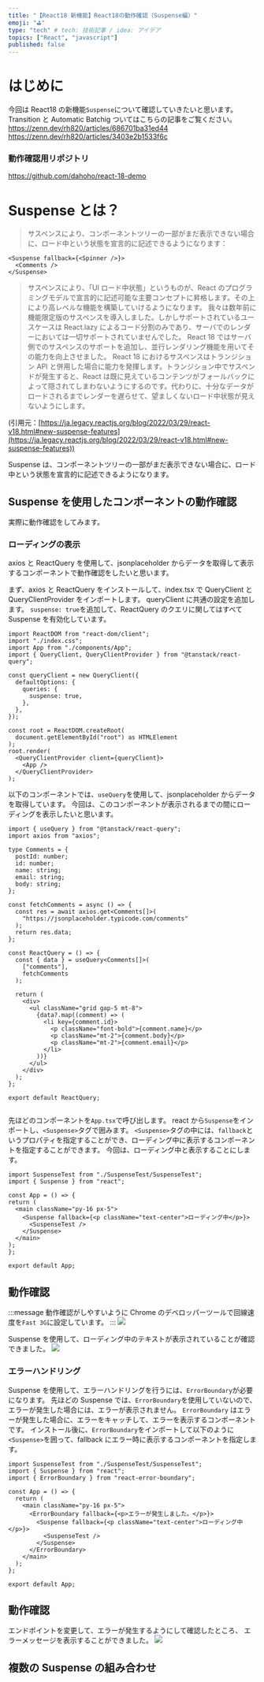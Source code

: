 ```yaml
---
title: "【React18 新機能】React18の動作確認（Suspense編）"
emoji: "⛳"
type: "tech" # tech: 技術記事 / idea: アイデア
topics: ["React", "javascript"]
published: false
---
```


# はじめに

今回は React18 の新機能`Suspense`について確認していきたいと思います。
Transition と Automatic Batchig ついてはこちらの記事をご覧ください。
https://zenn.dev/rh820/articles/686701ba31ed44
https://zenn.dev/rh820/articles/3403e2b1533f6c

### 動作確認用リポジトリ

https://github.com/dahoho/react-18-demo

# Suspense とは？

> サスペンスにより、コンポーネントツリーの一部がまだ表示できない場合に、ロード中という状態を宣言的に記述できるようになります：

```tsx
<Suspense fallback={<Spinner />}>
  <Comments />
</Suspense>
```

> サスペンスにより、「UI ロード中状態」というものが、React のプログラミングモデルで宣言的に記述可能な主要コンセプトに昇格します。その上により高レベルな機能を構築していけるようになります。
> 我々は数年前に機能限定版のサスペンスを導入しました。しかしサポートされているユースケースは React.lazy によるコード分割のみであり、サーバでのレンダーにおいては一切サポートされていませんでした。
> React 18 ではサーバ側でのサスペンスのサポートを追加し、並行レンダリング機能を用いてその能力を向上させました。
> React 18 におけるサスペンスはトランジション API と併用した場合に能力を発揮します。トランジション中でサスペンドが発生すると、React は既に見えているコンテンツがフォールバックによって隠されてしまわないようにするのです。代わりに、十分なデータがロードされるまでレンダーを遅らせて、望ましくないロード中状態が見えないようにします。

(引用元：[https://ja.legacy.reactjs.org/blog/2022/03/29/react-v18.html#new-suspense-features](https://ja.legacy.reactjs.org/blog/2022/03/29/react-v18.html#new-suspense-features))

Suspense は、コンポーネントツリーの一部がまだ表示できない場合に、ロード中という状態を宣言的に記述できるようになります。

## Suspense を使用したコンポーネントの動作確認

実際に動作確認をしてみます。

### ローディングの表示

axios と ReactQuery を使用して、jsonplaceholder からデータを取得して表示するコンポーネントで動作確認をしたいと思います。

まず、axios と ReactQuery をインストールして、index.tsx で QueryClient と QueryClientProvider をインポートします。
queryClient に共通の設定を追加します。
`suspense: true`を追加して、ReactQuery のクエリに関してはすべて Suspense を有効化しています。

```tsx:index.tsx
import ReactDOM from "react-dom/client";
import "./index.css";
import App from "./components/App";
import { QueryClient, QueryClientProvider } from "@tanstack/react-query";

const queryClient = new QueryClient({
  defaultOptions: {
    queries: {
      suspense: true,
    },
  },
});

const root = ReactDOM.createRoot(
  document.getElementById("root") as HTMLElement
);
root.render(
  <QueryClientProvider client={queryClient}>
    <App />
  </QueryClientProvider>
);
```

以下のコンポーネントでは、`useQuery`を使用して、jsonplaceholder からデータを取得しています。
今回は、このコンポーネントが表示されるまでの間にローディングを表示したいと思います。

```tsx:ReactQuery.tsx
import { useQuery } from "@tanstack/react-query";
import axios from "axios";

type Comments = {
  postId: number;
  id: number;
  name: string;
  email: string;
  body: string;
};

const fetchComments = async () => {
  const res = await axios.get<Comments[]>(
    "https://jsonplaceholder.typicode.com/comments"
  );
  return res.data;
};

const ReactQuery = () => {
  const { data } = useQuery<Comments[]>(
    ["comments"],
    fetchComments
  );

  return (
    <div>
      <ul className="grid gap-5 mt-8">
        {data?.map((comment) => (
          <li key={comment.id}>
            <p className="font-bold">{comment.name}</p>
            <p className="mt-2">{comment.body}</p>
            <p className="mt-2">{comment.email}</p>
          </li>
        ))}
      </ul>
    </div>
  );
};

export default ReactQuery;


```

先ほどのコンポーネントを`App.tsx`で呼び出します。
react から`Suspense`をインポートし、`<Suspense>`タグで囲みます。
`<Suspense>`タグの中には、`fallback`というプロパティを指定することができ、ローディング中に表示するコンポーネントを指定することができます。
今回は、ローディング中と表示することにします。

```tsx:App.tsx
import SuspenseTest from "./SuspenseTest/SuspenseTest";
import { Suspense } from "react";

const App = () => {
return (
  <main className="py-16 px-5">
    <Suspense fallback={<p className="text-center">ローディング中</p>}>
      <SuspenseTest />
    </Suspense>
  </main>
);
};

export default App;
```

## 動作確認

:::message
動作確認がしやすいように Chrome のデベロッパーツールで回線速度を`Fast 3G`に設定しています。
:::
![](https://storage.googleapis.com/zenn-user-upload/a1e97673e057-20230923.png)

Suspense を使用して、ローディング中のテキストが表示されていることが確認できました。
![](https://storage.googleapis.com/zenn-user-upload/6b9c972b0495-20230923.gif)

### エラーハンドリング

Suspense を使用して、エラーハンドリングを行うには、`ErrorBoundary`が必要になります。
先ほどの Suspense では、`ErrorBoundary`を使用していないので、エラーが発生した場合には、エラーが表示されません。
`ErrorBoundary` はエラーが発生した場合に、エラーをキャッチして、エラーを表示するコンポーネントです。
インストール後に、`ErrorBoundary`をインポートして以下のように`<Suspense>`を囲って、fallback にエラー時に表示するコンポーネントを指定します。

```tsx:App.tsx
import SuspenseTest from "./SuspenseTest/SuspenseTest";
import { Suspense } from "react";
import { ErrorBoundary } from "react-error-boundary";

const App = () => {
  return (
    <main className="py-16 px-5">
      <ErrorBoundary fallback={<p>エラーが発生しました。</p>}>
        <Suspense fallback={<p className="text-center">ローディング中</p>}>
          <SuspenseTest />
        </Suspense>
      </ErrorBoundary>
    </main>
  );
};

export default App;
```

## 動作確認

エンドポイントを変更して、エラーが発生するようにして確認したところ、
エラーメッセージを表示することができました。
![](https://storage.googleapis.com/zenn-user-upload/f5b012de9f58-20230923.png)

## 複数の Suspense の組み合わせ

